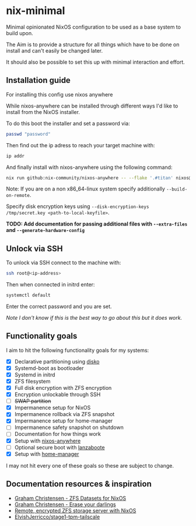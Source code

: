 # nix-minimal

Minimal opinionated NixOS configuration to be used as a base system to build upon.

The Aim is to provide a structure for all things which have to be done
on install and can't easily be changed later.

It should also be possible to set this up with minimal interaction and effort.

## Installation guide

For installing this config use nixos anywhere

While nixos-anywhere can be installed through different ways I'd like to install from the NixOS installer.

To do this boot the installer and set a password via:
```bash
passwd "password"
```

Then find out the ip adress to reach your target machine with:
```bash
ip addr
```

And finally install with nixos-anywhere using the following command:
```bash
nix run github:nix-community/nixos-anywhere -- --flake '.#titan' nixos@<ip-adress>
```

Note:
If you are on a non x86_64-linux system specify additionally `--build-on-remote`.

Specify disk encryption keys using `--disk-encryption-keys /tmp/secret.key <path-to-local-keyfile>`.

**TODO: Add documentation for passing additional files with `--extra-files` and `--generate-hardware-config`**

## Unlock via SSH

To unlock via SSH connect to the machine with:

```bash
ssh root@<ip-address>
```

Then when connected in initrd enter:

```bash
systemctl default
```

Enter the correct password and you are set.

*Note I don't know if this is the best way to go about this but it does work.*

## Functionality goals

I aim to hit the following functionality goals for my systems:

- [x] Declarative partitioning using [disko](https://github.com/nix-community/disko)
- [x] Systemd-boot as bootloader
- [x] Systemd in initrd
- [x] ZFS filesystem
- [x] Full disk encryption with ZFS encryption
- [x] Encryption unlockable through SSH
- [ ] ~~SWAP partition~~
- [x] Impermanence setup for NixOS
- [x] Impermanence rollback via ZFS snapshot
- [x] Impermanence setup for home-manager
- [ ] Impermanence safety snapshot on shutdown
- [ ] Documentation for how things work
- [x] Setup with [nixos-anywhere](https://github.com/nix-community/nixos-anywhere)
- [ ] Optional secure boot with [lanzaboote](https://github.com/nix-community/lanzaboote)
- [x] Setup with [home-manager](https://github.com/nix-community/home-manager)

I may not hit every one of these goals so these are subject to change.

## Documentation resources & inspiration

- [Graham Christensen - ZFS Datasets for NixOS](https://grahamc.com/blog/nixos-on-zfs/)
- [Graham Christensen - Erase your darlings](https://grahamc.com/blog/erase-your-darlings/)
- [Remote, encrypted ZFS storage server with NixOS](https://mazzo.li/posts/hetzner-zfs.html)
- [ElvishJerricco/stage1-tpm-tailscale](https://github.com/ElvishJerricco/stage1-tpm-tailscale)
